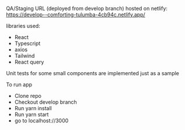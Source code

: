 QA/Staging URL (deployed from develop branch) hosted on netlify: https://develop--comforting-tulumba-4cb94c.netlify.app/

libraries used:
- React
- Typescript
- axios
- Tailwind
- React query

Unit tests for some small components are implemented just as a sample

To run app
- Clone repo
- Checkout develop branch
- Run yarn install
- Run yarn start
- go to localhost://3000